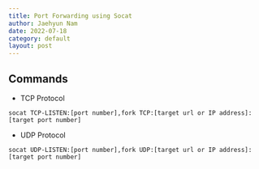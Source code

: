 ```yaml
---
title: Port Forwarding using Socat
author: Jaehyun Nam
date: 2022-07-18
category: default
layout: post
---
```


## Commands

- TCP Protocol

```
socat TCP-LISTEN:[port number],fork TCP:[target url or IP address]:[target port number]
```

- UDP Protocol

```
socat UDP-LISTEN:[port number],fork UDP:[target url or IP address]:[target port number]
```

